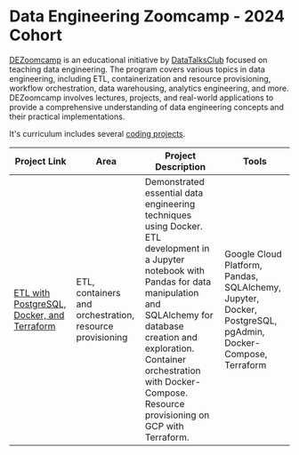 # Data Engineering Zoomcamp - 2024 Cohort

[DEZoomcamp](https://github.com/DataTalksClub/data-engineering-zoomcamp/tree/main "Go to the MLZoomcamp repo") is an educational initiative by [DataTalksClub](https://datatalks.club/ "Go to DataTalksClub's homepage") focused on teaching data engineering. The program covers various topics in data engineering, including ETL, containerization and resource provisioning, workflow orchestration, data warehousing, analytics engineering, and more. DEZoomcamp involves lectures, projects, and real-world applications to provide a comprehensive understanding of data engineering concepts and their practical implementations.

It's curriculum includes several [coding projects](https://github.com/JasonDahl/de_zoomcamp_hw/tree/main "View repo").

| Project Link | Area | Project Description | Tools |    
|---|---|---|---|
| [ETL with PostgreSQL, Docker, and Terraform](https://github.com/JasonDahl/de_zoomcamp_hw/tree/main/dehw_01_docker_sql "View project") | ETL, containers and orchestration, resource provisioning | Demonstrated essential data engineering techniques using Docker.  ETL development in a Jupyter notebook with Pandas for data manipulation and SQLAlchemy for database creation and exploration. Container orchestration with Docker-Compose.  Resource provisioning on GCP with Terraform.| Google Cloud Platform, Pandas, SQLAlchemy, Jupyter, Docker, PostgreSQL, pgAdmin, Docker-Compose, Terraform |

